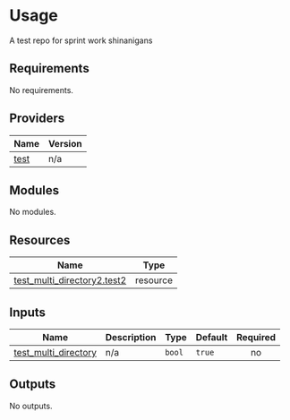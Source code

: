 # Usage
A test repo for sprint work shinanigans 

<!--- BEGIN_TF_DOCS --->
## Requirements

No requirements.

## Providers

| Name | Version |
|------|---------|
| <a name="provider_test"></a> [test](#provider\_test) | n/a |

## Modules

No modules.

## Resources

| Name | Type |
|------|------|
| [test_multi_directory2.test2](https://registry.terraform.io/providers/hashicorp/test/latest/docs/resources/multi_directory2) | resource |

## Inputs

| Name | Description | Type | Default | Required |
|------|-------------|------|---------|:--------:|
| <a name="input_test_multi_directory"></a> [test\_multi\_directory](#input\_test\_multi\_directory) | n/a | `bool` | `true` | no |

## Outputs

No outputs.

<!--- END_TF_DOCS --->

